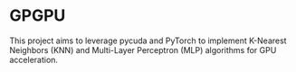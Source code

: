 # GPGPU
This project aims to leverage pycuda and PyTorch to implement K-Nearest Neighbors (KNN) and Multi-Layer Perceptron (MLP) algorithms for GPU acceleration.
